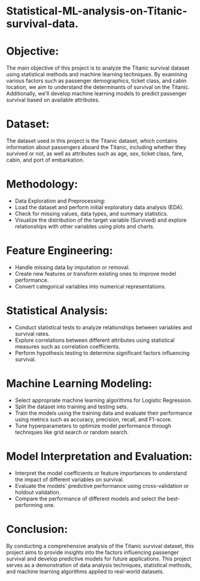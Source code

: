 # Statistical-ML-analysis-on-Titanic-survival-data.

# Objective:
The main objective of this project is to analyze the Titanic survival dataset using statistical methods and machine learning techniques. By examining various factors such as passenger demographics, ticket class, and cabin location, we aim to understand the determinants of survival on the Titanic. Additionally, we'll develop machine learning models to predict passenger survival based on available attributes.

# Dataset:
The dataset used in this project is the Titanic dataset, which contains information about passengers aboard the Titanic, including whether they survived or not, as well as attributes such as age, sex, ticket class, fare, cabin, and port of embarkation.

# Methodology:
- Data Exploration and Preprocessing:
- Load the dataset and perform initial exploratory data analysis (EDA).
- Check for missing values, data types, and summary statistics.
- Visualize the distribution of the target variable (Survived) and explore relationships with other variables using plots and charts.

# Feature Engineering:

* Handle missing data by imputation or removal.
* Create new features or transform existing ones to improve model performance.
* Convert categorical variables into numerical representations.

# Statistical Analysis:

* Conduct statistical tests to analyze relationships between variables and survival rates.
* Explore correlations between different attributes using statistical measures such as correlation coefficients.
* Perform hypothesis testing to determine significant factors influencing survival.

# Machine Learning Modeling:

- Select appropriate machine learning algorithms for Logistic Regression.
- Split the dataset into training and testing sets.
- Train the models using the training data and evaluate their performance using metrics such as accuracy, precision, recall, and F1-score.
- Tune hyperparameters to optimize model performance through techniques like grid search or random search.

# Model Interpretation and Evaluation:

- Interpret the model coefficients or feature importances to understand the impact of different variables on survival.
- Evaluate the models' predictive performance using cross-validation or holdout validation.
- Compare the performance of different models and select the best-performing one.

# Conclusion:
By conducting a comprehensive analysis of the Titanic survival dataset, this project aims to provide insights into the factors influencing passenger survival and develop predictive models for future applications. This project serves as a demonstration of data analysis techniques, statistical methods, and machine learning algorithms applied to real-world datasets.

